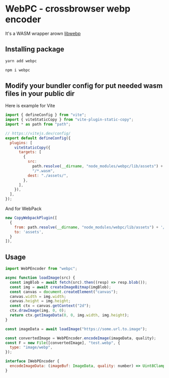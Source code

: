 # WebPC - crossbrowser webp encoder

It's a WASM wrapper arown [libwebp](https://github.com/webmproject/libwebp.git)

## Installing package

```bash
yarn add webpc
```

```bash
npm i webpc
```

## Modify your bundler config for put needed wasm files in your public dir

Here is example for Vite

```javascript
import { defineConfig } from "vite";
import { viteStaticCopy } from "vite-plugin-static-copy";
import * as path from "path";

// https://vitejs.dev/config/
export default defineConfig({
  plugins: [
    viteStaticCopy({
      targets: [
        {
          src:
            path.resolve(__dirname, "node_modules/webpc/lib/assets") +
            "/*.wasm",
          dest: "./assets/",
        },
      ],
    }),
  ],
});
```
And for WebPack

```javascript
new CopyWebpackPlugin([
  {
    from: path.resolve(__dirname, "node_modules/webpc/lib/assets") + '/*.wasm',
    to: 'assets',
  }
]),
```

## Usage

```javascript
import WebPEncoder from "webpc";

async function loadImage(src) {
  const imgBlob = await fetch(src).then((resp) => resp.blob());
  const img = await createImageBitmap(imgBlob);
  const canvas = document.createElement("canvas");
  canvas.width = img.width;
  canvas.height = img.height;
  const ctx = canvas.getContext("2d");
  ctx.drawImage(img, 0, 0);
  return ctx.getImageData(0, 0, img.width, img.height);
}

const imageData = await loadImage("https://some.url.to.image");

const convertedImage = WebPEncoder.encodeImage(imageData, quality);
const F = new File([convertedImage], "test.webp", {
  type: "image/webp",
});
```

```javascript
interface IWebPEncoder {
  encodeImageData: (imageBuf: ImageData, quality: number) => Uint8ClampedArray;
}
```
